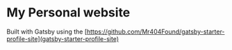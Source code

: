 # My Personal website

Built with Gatsby using the [https://github.com/Mr404Found/gatsby-starter-profile-site](gatsby-starter-profile-site)
